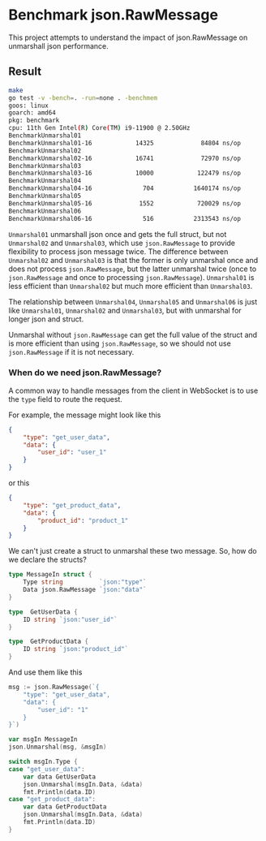 # Benchmark json.RawMessage

This project attempts to understand the impact of json.RawMessage on unmarshall json performance.

## Result

```sh
make
go test -v -bench=. -run=none . -benchmem
goos: linux
goarch: amd64
pkg: benchmark
cpu: 11th Gen Intel(R) Core(TM) i9-11900 @ 2.50GHz
BenchmarkUnmarshal01
BenchmarkUnmarshal01-16            14325             84804 ns/op           27232 B/op        701 allocs/op
BenchmarkUnmarshal02
BenchmarkUnmarshal02-16            16741             72970 ns/op           24072 B/op        602 allocs/op
BenchmarkUnmarshal03
BenchmarkUnmarshal03-16            10000            122479 ns/op           45688 B/op       1003 allocs/op
BenchmarkUnmarshal04
BenchmarkUnmarshal04-16              704           1640174 ns/op           47392 B/op       9801 allocs/op
BenchmarkUnmarshal05
BenchmarkUnmarshal05-16             1552            720029 ns/op           25840 B/op        602 allocs/op
BenchmarkUnmarshal06
BenchmarkUnmarshal06-16              516           2313543 ns/op           67632 B/op      10103 allocs/op
```

`Unmarshal01` unmarshall json once and gets the full struct, but not `Unmarshal02` and `Unmarshal03`, which use `json.RawMessage` to provide flexibility to process json message twice. The difference between `Unmarshal02` and `Unmarshal03` is that the former is only unmarshal once and does not process `json.RawMessage`, but the latter unmarshal twice (once to `json.RawMessage` and once to processing `json.RawMessage`). `Unmarshal01` is less efficient than `Unmarshal02` but much more efficient than `Unmarshal03`.

The relationship between `Unmarshal04`, `Unmarshal05` and `Unmarshal06` is just like `Unmarshal01`, `Unmarshal02` and `Unmarshal03`, but with unmarshal for longer json and struct.

Unmarshal without `json.RawMessage` can get the full value of the struct and is more efficient than using `json.RawMessage`, so we should not use `json.RawMessage` if it is not necessary.

### When do we need json.RawMessage?

A common way to handle messages from the client in WebSocket is to use the `type` field to route the request.

For example, the message might look like this

```json
{
    "type": "get_user_data",
    "data": {
        "user_id": "user_1"
    }
}
```

or this

```json
{
    "type": "get_product_data",
    "data": {
        "product_id": "product_1"
    }
}
```

We can't just create a struct to unmarshal these two message. So, how do we declare the structs?

```go
type MessageIn struct {
    Type string          `json:"type"`
    Data json.RawMessage `json:"data"`
}

type  GetUserData {
    ID string `json:"user_id"`
}

type  GetProductData {
    ID string `json:"product_id"`
}
```

And use them like this

```go
msg := json.RawMessage(`{
    "type": "get_user_data",
    "data": {
        "user_id": "1"
    }
}`)

var msgIn MessageIn
json.Unmarshal(msg, &msgIn)

switch msgIn.Type {
case "get_user_data":
    var data GetUserData
    json.Unmarshal(msgIn.Data, &data)
    fmt.Println(data.ID)
case "get_product_data":
    var data GetProductData
    json.Unmarshal(msgIn.Data, &data)
    fmt.Println(data.ID)
}
```

